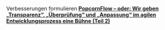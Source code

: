 Verbesserungen formulieren 
[**PopcornFlow – oder: Wir geben „Transparenz“, „Überprüfung“ und „Anpassung“ im agilen Entwicklungsprozess eine Bühne (Teil 2)**](http://blog.mid.de/popcornflow-oder-wir-geben-transparenz-%C3%BCberpr%C3%BCfung-und-anpassung-im-agilen-entwicklungsprozess-eine-b%C3%BChne-teil-2)
